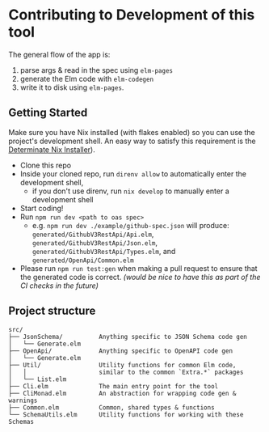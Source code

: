 # Contributing to Development of this tool

The general flow of the app is:

1. parse args & read in the spec using `elm-pages`
2. generate the Elm code with `elm-codegen`
3. write it to disk using `elm-pages`.

## Getting Started

Make sure you have Nix installed (with flakes enabled) so you can use the
project's development shell. An easy way to satisfy this requirement is the
[Determinate Nix Installer][determinate-nix]).

- Clone this repo
- Inside your cloned repo, run `direnv allow` to automatically enter the development shell,
  - if you don't use direnv, run `nix develop` to manually enter a development shell
- Start coding!
- Run `npm run dev <path to oas spec>`
  - e.g. `npm run dev ./example/github-spec.json` will produce: `generated/GithubV3RestApi/Api.elm`, `generated/GithubV3RestApi/Json.elm`, `generated/GithubV3RestApi/Types.elm`, and `generated/OpenApi/Common.elm`
- Please run `npm run test:gen` when making a pull request to ensure that the generated code is correct. _(would be nice to have this as part of the CI checks in the future)_

[determinate-nix]: https://github.com/DeterminateSystems/nix-installer?tab=readme-ov-file#determinate-nix-installer

## Project structure

```
src/
├── JsonSchema/          Anything specific to JSON Schema code gen
│   └── Generate.elm
├── OpenApi/             Anything specific to OpenAPI code gen
│   └── Generate.elm
├── Util/                Utility functions for common Elm code,
│   │                    similar to the common `Extra.*` packages
│   └── List.elm
├── Cli.elm              The main entry point for the tool
├── CliMonad.elm         An abstraction for wrapping code gen & warnings
├── Common.elm           Common, shared types & functions
└── SchemaUtils.elm      Utility functions for working with these Schemas
```
